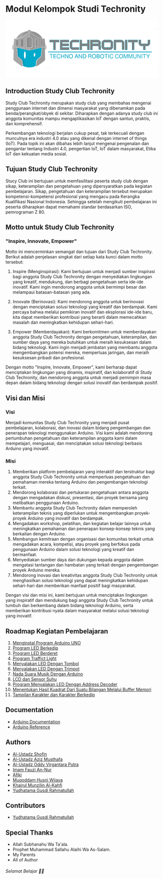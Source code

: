 # Modul Kelompok Studi Techronity
<img src="Logo/TECHRONITY.png">

## Introduction Study Club Techronity
Study Club Techronity merupakan study club yang membahas mengenai penggunaan internet dan dimensi masyarakat yang dibenamkan pada benda/perangkat/obyek di sekitar. Diharapkan dengan adanya study club ini anggota komunitas mampu mengaplikasikan IoT dengan santun, praktis, dan komprehensif.

Perkembangan teknologi berjalan cukup pesat, tak terkecuali dengan munculnya era industri 4.0 atau yang dikenal dengan internet of things (IoT). Pada topik ini akan dibahas lebih lanjut mengenai pengenalan dan pengantar tentang Industri 4.0, pengertian IoT, IoT dalam masyarakat, Etika IoT dan kekuatan media sosial.

## Tujuan Study Club Techronity
Stucy Club ini bertujuan untuk memfasilitasi peserta study club dengan sikap, keterampilan dan pengetahuan yang dipersyaratkan pada kegiatan pembelajaran. Sikap, pengetahuan dan keterampilan tersebut merupakan kompetensi-kompetensi profesional yang mengacu pada Kerangka Kualifikasi Nasional Indonesia. Sehingga setelah mengikuti pembelajaran ini peserta diharapkan dapat memahami standar berdasarkan ISO, pemrograman Z 80.

## Motto untuk Study Club Techronity

### "Inspire, Innovate, Empower"

Motto ini mencerminkan semangat dan tujuan dari Study Club Techronity. Berikut adalah penjelasan singkat dari setiap kata kunci dalam motto tersebut:

1. Inspire (Menginspirasi):
Kami bertujuan untuk menjadi sumber inspirasi bagi anggota Study Club Techronity dengan menyediakan lingkungan yang kreatif, mendukung, dan berbagi pengetahuan serta ide-ide inovatif. Kami ingin mendorong anggota untuk bermimpi besar dan melampaui batasan-batasan yang ada.

2. Innovate (Berinovasi):
Kami mendorong anggota untuk berinovasi dengan menciptakan solusi teknologi yang kreatif dan berdampak. Kami percaya bahwa melalui pemikiran inovatif dan eksplorasi ide-ide baru, kita dapat memberikan kontribusi yang berarti dalam memecahkan masalah dan meningkatkan kehidupan sehari-hari.

3. Empower (Memberdayakan):
Kami berkomitmen untuk memberdayakan anggota Study Club Techronity dengan pengetahuan, keterampilan, dan sumber daya yang mereka butuhkan untuk meraih kesuksesan dalam bidang teknologi. Kami ingin menjadi jembatan yang membantu anggota mengembangkan potensi mereka, memperluas jaringan, dan meraih kesuksesan pribadi dan profesional.

Dengan motto "Inspire, Innovate, Empower", kami berharap dapat menciptakan lingkungan yang dinamis, inspiratif, dan kolaboratif di Study Club Techronity, dan mendorong anggota untuk menjadi pemimpin masa depan dalam bidang teknologi dengan solusi inovatif dan berdampak positif.

## Visi dan Misi
### Visi
Menjadi komunitas Study Club Techronity yang menjadi pusat pembelajaran, kolaborasi, dan inovasi dalam bidang pengembangan dan penerapan teknologi menggunakan Arduino. Visi kami adalah mendorong pertumbuhan pengetahuan dan keterampilan anggota kami dalam mempelajari, menguasai, dan menciptakan solusi teknologi berbasis Arduino yang inovatif.

### Misi
1. Memberikan platform pembelajaran yang interaktif dan terstruktur bagi anggota Study Club Techronity untuk memperluas pengetahuan dan pemahaman mereka tentang Arduino dan pengembangan teknologi terkait.
2. Mendorong kolaborasi dan pertukaran pengetahuan antara anggota dengan mengadakan diskusi, presentasi, dan proyek bersama yang melibatkan penggunaan Arduino.
3. Membantu anggota Study Club Techronity dalam memperoleh keterampilan teknis yang diperlukan untuk mengembangkan proyek-proyek Arduino yang inovatif dan berdampak.
4. Mengadakan workshop, pelatihan, dan kegiatan belajar lainnya untuk meningkatkan pemahaman dan penerapan konsep-konsep teknis yang berkaitan dengan Arduino.
5. Membangun kemitraan dengan organisasi dan komunitas terkait untuk mengadakan acara, kompetisi, atau proyek yang berfokus pada penggunaan Arduino dalam solusi teknologi yang kreatif dan bermanfaat.
6. Menyediakan sumber daya dan dukungan kepada anggota dalam mengatasi tantangan dan hambatan yang terkait dengan pengembangan proyek Arduino mereka.
7. Mendorong inovasi dan kreativitas anggota Study Club Techronity untuk menghasilkan solusi teknologi yang dapat meningkatkan kehidupan sehari-hari dan memberikan manfaat positif bagi masyarakat.

Dengan visi dan misi ini, kami bertujuan untuk menciptakan lingkungan yang inspiratif dan mendukung bagi anggota Study Club Techronity untuk tumbuh dan berkembang dalam bidang teknologi Arduino, serta memberikan kontribusi nyata dalam masyarakat melalui solusi teknologi yang inovatif.

## Roadmap Kegiatan Pembelajaran
1. [Menginstal Program Arduino UNO](Materi/Modul%20Arduino-10-19.pdf)
2. [Program LED Berkedip](Materi/Modul%20Arduino-20-26.pdf)
3. [Program LED Berderet](Materi/Modul%20Arduino-27-30.pdf)
4. [Program Traffict Light](Materi/Modul%20Arduino-31-37.pdf)
5. [Menyalakan LED Dengan Tombol](Materi/Modul%20Arduino-38-43.pdf)
6. [Menyalakan LED Dengan Trimpot](Materi/Modul%20Arduino-44-48.pdf)
7. [Nada Suara Musik Dengan Arduino](Materi/Modul%20Arduino-49-55.pdf)
8. [LCD dan Sensor Suhu](Materi/Modul%20Arduino-56-65.pdf)
9. [Program Menyalakan LED Dengan Address Decoder](Materi/Modul%20Arduino-66-74.pdf)
10. [Menentukan Hasil Kuadrat Dari Suatu Bilangan Melalui Buffer Memori](Materi/Modul%20Arduino-75-79.pdf)
11. [Tampilan Karakter dan Karakter Berkedip](Materi/Modul%20Arduino-80-87.pdf)

## Documentation
- [Arduino Documentation](https://docs.arduino.cc)
- [Arduino Reference](https://www.arduino.cc/reference/en/)

## Authors
- [Al-Ustadz Shofin](https://github.com/)
- [Al-Ustadz Aziz Musthafa](https://github.com/)
- [Al-Ustadz Oddy Virgantara Putra](https://github.com/virgantara)
- [Imam Fauzi An-Nur]()
- [Afiki]()
- [Muqoddam Husni Wijaya]()
- [Khairul Munzilin Al-Kahfi]()
- [Yudhatama Gusdi Rahmatullah](https://github.com/yudhatamarahmatullah123)

## Contributors
- [Yudhatama Gusdi Rahmatullah](https://github.com/yudhatamarahmatullah123)

## Special Thanks
- Allah Subhanahu Wa Ta'ala.
- Prophet Muhammad Sallahu Alaihi Wa As-Salam.
- My Parents
- All of Author

###### Selamat Belajar ✍🏼
